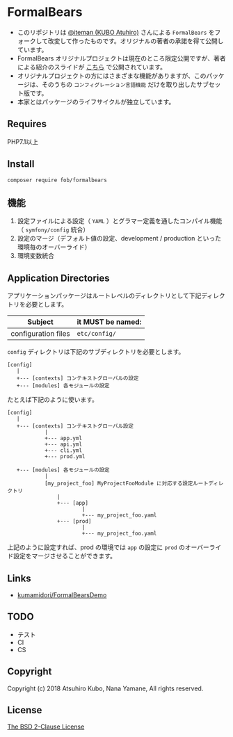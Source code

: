 # FormalBears

- このリポジトリは [@iteman (KUBO Atuhiro)](https://github.com/iteman) さんによる `FormalBears` をフォークして改変して作ったものです。オリジナルの著者の承諾を得て公開しています。
- FormalBears オリジナルプロジェクトは現在のところ限定公開ですが、著者による紹介のスライドが [こちら](https://www.slideshare.net/iteman/the-birth-of-formalbears) で公開されています。
- オリジナルプロジェクトの方にはさまざまな機能がありますが、このパッケージは、そのうちの `コンフィグレーション言語機能` だけを取り出したサブセット版です。
- 本家とはパッケージのライフサイクルが独立しています。

## Requires

PHP7.1以上

## Install

```
composer require fob/formalbears
```

## 機能

1. 設定ファイルによる設定（ `YAML` ）とグラマー定義を通したコンパイル機能（ `symfony/config` 統合）
2. 設定のマージ（デフォルト値の設定、development / production といった環境毎のオーバーライド）
3. 環境変数統合

## Application Directories

アプリケーションパッケージはルートレベルのディレクトリとして下記ディレクトリを必要とします。

| Subject | it MUST be named: |
| ----------------------------------------------- | -------------------------- |
| configuration files                             | `etc/config/`                  |


`config` ディレクトリは下記のサブディレクトリを必要とします。

```
[config]
   |
   +--- [contexts] コンテキストグローバルの設定 
   +--- [modules] 各モジュールの設定
```

たとえば下記のように使います。

```
[config]
   |
   +--- [contexts] コンテキストグローバル設定 
            |
            +--- app.yml
            +--- api.yml
            +--- cli.yml
            +--- prod.yml
            
   +--- [modules] 各モジュールの設定
            |
            [my_project_foo] MyProjectFooModule に対応する設定ルートディレクトリ
                |
                +--- [app]
                        |
                        +--- my_project_foo.yaml
                +--- [prod]
                        |
                        +--- my_project_foo.yaml
```

上記のように設定すれば、prod の環境では `app` の設定に `prod` のオーバーライド設定をマージさせることができます。

## Links

- [kumamidori/FormalBearsDemo](https://github.com/kumamidori/FormalBearsDemo)

## TODO

- テスト
- CI
- CS

## Copyright

Copyright (c) 2018 Atsuhiro Kubo, Nana Yamane, All rights reserved.

## License

[The BSD 2-Clause License](http://opensource.org/licenses/BSD-2-Clause)
